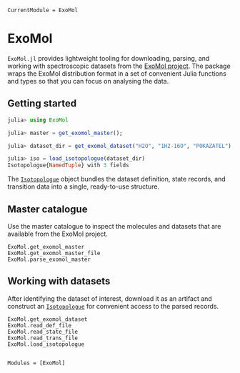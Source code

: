 ```@meta
CurrentModule = ExoMol
```

# ExoMol

`ExoMol.jl` provides lightweight tooling for downloading, parsing, and
working with spectroscopic datasets from the
[ExoMol project](https://www.exomol.com/).  The package wraps the ExoMol
distribution format in a set of convenient Julia functions and types so
that you can focus on analysing the data.

## Getting started

```julia
julia> using ExoMol

julia> master = get_exomol_master();

julia> dataset_dir = get_exomol_dataset("H2O", "1H2-16O", "POKAZATEL");

julia> iso = load_isotopologue(dataset_dir)
Isotopologue{NamedTuple} with 3 fields
```

The [`Isotopologue`](@ref) object bundles the dataset definition, state
records, and transition data into a single, ready-to-use structure.

## Master catalogue

Use the master catalogue to inspect the molecules and datasets that are
available from the ExoMol project.

```@docs
ExoMol.get_exomol_master
ExoMol.get_exomol_master_file
ExoMol.parse_exomol_master
```

## Working with datasets

After identifying the dataset of interest, download it as an artifact
and construct an [`Isotopologue`](@ref) for convenient access to the
parsed records.

```@docs
ExoMol.get_exomol_dataset
ExoMol.read_def_file
ExoMol.read_state_file
ExoMol.read_trans_file
ExoMol.load_isotopologue
```

```@index
```

```@autodocs
Modules = [ExoMol]
```
